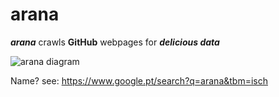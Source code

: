 # arana

***arana*** crawls **GitHub** webpages for ***delicious data***

![arana diagram](http://i.imgur.com/vSVXlku.jpg)


Name? see: https://www.google.pt/search?q=arana&tbm=isch
